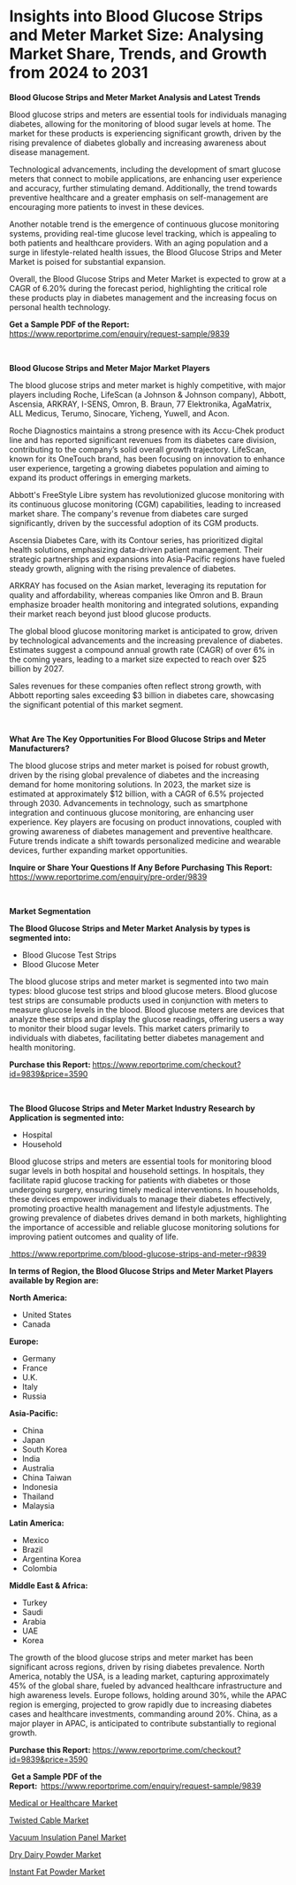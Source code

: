 <p><h1>Insights into Blood Glucose Strips and Meter Market Size: Analysing Market Share, Trends, and Growth from 2024 to 2031</h1></p><p><strong>Blood Glucose Strips and Meter Market Analysis and Latest Trends</strong></p>
<p><p>Blood glucose strips and meters are essential tools for individuals managing diabetes, allowing for the monitoring of blood sugar levels at home. The market for these products is experiencing significant growth, driven by the rising prevalence of diabetes globally and increasing awareness about disease management. </p><p>Technological advancements, including the development of smart glucose meters that connect to mobile applications, are enhancing user experience and accuracy, further stimulating demand. Additionally, the trend towards preventive healthcare and a greater emphasis on self-management are encouraging more patients to invest in these devices.</p><p>Another notable trend is the emergence of continuous glucose monitoring systems, providing real-time glucose level tracking, which is appealing to both patients and healthcare providers. With an aging population and a surge in lifestyle-related health issues, the Blood Glucose Strips and Meter Market is poised for substantial expansion. </p><p>Overall, the Blood Glucose Strips and Meter Market is expected to grow at a CAGR of 6.20% during the forecast period, highlighting the critical role these products play in diabetes management and the increasing focus on personal health technology.</p></p>
<p><strong>Get a Sample PDF of the Report:&nbsp;</strong> <a href="https://www.reportprime.com/enquiry/request-sample/9839?utm_campaign=1422&utm_medium=2&utm_source=Github&utm_content=ia&utm_term=10102024&utm_id=blood-glucose-strips-and-meter">https://www.reportprime.com/enquiry/request-sample/9839</a></p>
<p>&nbsp;</p>
<p><strong>Blood Glucose Strips and Meter Major Market Players</strong></p>
<p><p>The blood glucose strips and meter market is highly competitive, with major players including Roche, LifeScan (a Johnson & Johnson company), Abbott, Ascensia, ARKRAY, I-SENS, Omron, B. Braun, 77 Elektronika, AgaMatrix, ALL Medicus, Terumo, Sinocare, Yicheng, Yuwell, and Acon. </p><p>Roche Diagnostics maintains a strong presence with its Accu-Chek product line and has reported significant revenues from its diabetes care division, contributing to the company’s solid overall growth trajectory. LifeScan, known for its OneTouch brand, has been focusing on innovation to enhance user experience, targeting a growing diabetes population and aiming to expand its product offerings in emerging markets.</p><p>Abbott's FreeStyle Libre system has revolutionized glucose monitoring with its continuous glucose monitoring (CGM) capabilities, leading to increased market share. The company's revenue from diabetes care surged significantly, driven by the successful adoption of its CGM products.</p><p>Ascensia Diabetes Care, with its Contour series, has prioritized digital health solutions, emphasizing data-driven patient management. Their strategic partnerships and expansions into Asia-Pacific regions have fueled steady growth, aligning with the rising prevalence of diabetes.</p><p>ARKRAY has focused on the Asian market, leveraging its reputation for quality and affordability, whereas companies like Omron and B. Braun emphasize broader health monitoring and integrated solutions, expanding their market reach beyond just blood glucose products.</p><p>The global blood glucose monitoring market is anticipated to grow, driven by technological advancements and the increasing prevalence of diabetes. Estimates suggest a compound annual growth rate (CAGR) of over 6% in the coming years, leading to a market size expected to reach over $25 billion by 2027. </p><p>Sales revenues for these companies often reflect strong growth, with Abbott reporting sales exceeding $3 billion in diabetes care, showcasing the significant potential of this market segment.</p></p>
<p>&nbsp;</p>
<p><strong>What Are The Key Opportunities For Blood Glucose Strips and Meter Manufacturers?</strong></p>
<p><p>The blood glucose strips and meter market is poised for robust growth, driven by the rising global prevalence of diabetes and the increasing demand for home monitoring solutions. In 2023, the market size is estimated at approximately $12 billion, with a CAGR of 6.5% projected through 2030. Advancements in technology, such as smartphone integration and continuous glucose monitoring, are enhancing user experience. Key players are focusing on product innovations, coupled with growing awareness of diabetes management and preventive healthcare. Future trends indicate a shift towards personalized medicine and wearable devices, further expanding market opportunities.</p></p>
<p><strong>Inquire or Share Your Questions If Any Before Purchasing This Report:</strong> <a href="https://www.reportprime.com/enquiry/pre-order/9839?utm_campaign=1422&utm_medium=2&utm_source=Github&utm_content=ia&utm_term=10102024&utm_id=blood-glucose-strips-and-meter">https://www.reportprime.com/enquiry/pre-order/9839</a></p>
<p>&nbsp;</p>
<p><strong>Market Segmentation</strong></p>
<p><strong>The Blood Glucose Strips and Meter Market Analysis by types is segmented into:</strong></p>
<p><ul><li>Blood Glucose Test Strips</li><li>Blood Glucose Meter</li></ul></p>
<p><p>The blood glucose strips and meter market is segmented into two main types: blood glucose test strips and blood glucose meters. Blood glucose test strips are consumable products used in conjunction with meters to measure glucose levels in the blood. Blood glucose meters are devices that analyze these strips and display the glucose readings, offering users a way to monitor their blood sugar levels. This market caters primarily to individuals with diabetes, facilitating better diabetes management and health monitoring.</p></p>
<p><strong>Purchase this Report:&nbsp;</strong><a href="https://www.reportprime.com/checkout?id=9839&price=3590&utm_campaign=1422&utm_medium=2&utm_source=Github&utm_content=ia&utm_term=10102024&utm_id=blood-glucose-strips-and-meter">https://www.reportprime.com/checkout?id=9839&price=3590</a></p>
<p>&nbsp;</p>
<p><strong>The Blood Glucose Strips and Meter Market Industry Research by Application is segmented into:</strong></p>
<p><ul><li>Hospital</li><li>Household</li></ul></p>
<p><p>Blood glucose strips and meters are essential tools for monitoring blood sugar levels in both hospital and household settings. In hospitals, they facilitate rapid glucose tracking for patients with diabetes or those undergoing surgery, ensuring timely medical interventions. In households, these devices empower individuals to manage their diabetes effectively, promoting proactive health management and lifestyle adjustments. The growing prevalence of diabetes drives demand in both markets, highlighting the importance of accessible and reliable glucose monitoring solutions for improving patient outcomes and quality of life.</p></p>
<p><a href="https://www.reportprime.com/blood-glucose-strips-and-meter-r9839?utm_campaign=1422&utm_medium=2&utm_source=Github&utm_content=ia&utm_term=10102024&utm_id=blood-glucose-strips-and-meter">&nbsp;https://www.reportprime.com/blood-glucose-strips-and-meter-r9839</a></p>
<p><strong>In terms of Region, the Blood Glucose Strips and Meter Market Players available by Region are:</strong></p>
<p>
    <p> <strong> North America: </strong>
        <ul>
            <li>United States</li>
            <li>Canada</li>
        </ul>
        </p> 
    <p> <strong> Europe: </strong>
        <ul>
            <li>Germany</li>
            <li>France</li>
            <li>U.K.</li>
            <li>Italy</li>
            <li>Russia</li>
        </ul>
        </p> 
    <p> <strong> Asia-Pacific: </strong>
        <ul>
            <li>China</li>
            <li>Japan</li>
            <li>South Korea</li>
            <li>India</li>
            <li>Australia</li>
            <li>China Taiwan</li>
            <li>Indonesia</li>
            <li>Thailand</li>
            <li>Malaysia</li>
        </ul>
        </p> 
    <p> <strong> Latin America: </strong>
        <ul>
            <li>Mexico</li>
            <li>Brazil</li>
            <li>Argentina Korea</li>
            <li>Colombia</li>
        </ul>
        </p> 
    <p> <strong> Middle East & Africa: </strong>
        <ul>
            <li>Turkey</li>
            <li>Saudi</li>
            <li>Arabia</li>
            <li>UAE</li>
            <li>Korea</li>
        </ul>
    </p>
    </p>
<p><p>The growth of the blood glucose strips and meter market has been significant across regions, driven by rising diabetes prevalence. North America, notably the USA, is a leading market, capturing approximately 45% of the global share, fueled by advanced healthcare infrastructure and high awareness levels. Europe follows, holding around 30%, while the APAC region is emerging, projected to grow rapidly due to increasing diabetes cases and healthcare investments, commanding around 20%. China, as a major player in APAC, is anticipated to contribute substantially to regional growth.</p></p>
<p><strong>Purchase this Report: </strong><a href="https://www.reportprime.com/checkout?id=9839&price=3590&utm_campaign=1422&utm_medium=2&utm_source=Github&utm_content=ia&utm_term=10102024&utm_id=blood-glucose-strips-and-meter">https://www.reportprime.com/checkout?id=9839&price=3590</a></p>
<p>&nbsp;<strong>Get a Sample PDF of the Report:&nbsp;&nbsp;</strong><a href="https://www.reportprime.com/enquiry/request-sample/9839?utm_campaign=1422&utm_medium=2&utm_source=Github&utm_content=ia&utm_term=10102024&utm_id=blood-glucose-strips-and-meter">https://www.reportprime.com/enquiry/request-sample/9839</a></p>
<p><strong></strong></p>
<p><p><a href="https://github.com/dringals/Market-Research-Report-List-6/blob/main/medical-or-healthcare-market.md?utm_campaign=1422&utm_medium=2&utm_source=Github&utm_content=ia&utm_term=10102024&utm_id=blood-glucose-strips-and-meter">Medical or Healthcare Market</a></p><p><a href="https://www.linkedin.com/pulse/twisted-cable-market-overview-regional-outlook-competitive-fobqe?utm_campaign=1422&utm_medium=2&utm_source=Github&utm_content=ia&utm_term=10102024&utm_id=blood-glucose-strips-and-meter">Twisted Cable Market</a></p><p><a href="https://www.linkedin.com/pulse/vacuum-insulation-panel-market-size-growth-industry-sspte?utm_campaign=1422&utm_medium=2&utm_source=Github&utm_content=ia&utm_term=10102024&utm_id=blood-glucose-strips-and-meter">Vacuum Insulation Panel Market</a></p><p><a href="https://issuu.com/reportprime-2/docs/dry-dairy-powder-market-size-2030.p_d72d032e328783?utm_campaign=1422&utm_medium=2&utm_source=Github&utm_content=ia&utm_term=10102024&utm_id=blood-glucose-strips-and-meter">Dry Dairy Powder Market</a></p><p><a href="https://issuu.com/reportprime-2/docs/instant-fat-powder-market-size-2030_7122683308399c?utm_campaign=1422&utm_medium=2&utm_source=Github&utm_content=ia&utm_term=10102024&utm_id=blood-glucose-strips-and-meter">Instant Fat Powder Market</a></p></p>